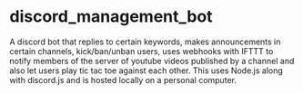 # discord_management_bot
 A discord bot that replies to certain keywords, makes announcements in certain channels, kick/ban/unban users, uses webhooks with IFTTT to notify members of the server of youtube videos published by a channel and also let users play tic tac toe against each other. This uses Node.js along with discord.js and is hosted locally on a personal computer.
